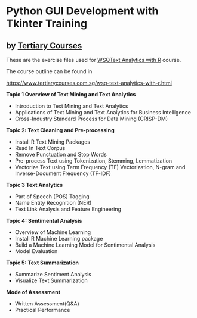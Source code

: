 # Python GUI Development with Tkinter Training
## by [Tertiary  Courses](https://www.tertiarycourses.com.sg/)

These are the exercise files used for [WSQText Analytics with R](https://www.tertiarycourses.com.sg/wsq-text-analytics-with-r.html) course. 

The course outline can be found in 

https://www.tertiarycourses.com.sg/wsq-text-analytics-with-r.html

<p><strong>Topic 1 Overview of Text Mining and Text Analytics</strong></p>
<ul>
<li>Introduction to Text Mining and Text Analytics</li>
<li>Applications of&nbsp;Text Mining and Text Analytics for Business Intelligence</li>
<li>Cross-Industry Standard Process for Data Mining (CRISP-DM)</li>
</ul>
<p><strong>Topic 2: Text Cleaning and Pre-processing</strong></p>
<ul>
<li>Install R Text Mining Packages</li>
<li>Read In Text Corpus</li>
<li>Remove Punctuation and Stop Words</li>
<li>Pre-process Text using Tokenization, Stemming, Lemmatization</li>
<li>Vectorize Text using Term Frequency (TF) Vectorization, N-gram and Inverse-Document Frequency (TF-IDF)</li>
</ul>
<p><strong>Topic 3 Text Analytics</strong></p>
<ul>
<li>Part of Speech (POS) Tagging</li>
<li>Name Entity Recognition (NER)</li>
<li>Text Link Analysis and Feature Engineering</li>
</ul>
<p><strong>Topic 4: Sentimental Analysis</strong></p>
<ul>
<li>Overview of Machine Learning</li>
<li>Install R Machine Learning package</li>
<li>Build a Machine Learning Model for Sentimental Analysis</li>
<li>Model Evaluation</li>
</ul>
<p><strong>Topic 5: Text Summarization </strong></p>
<ul>
<li>Summarize Sentiment Analysis</li>
<li>Visualize Text Summarization</li>
</ul>
<p><strong>Mode of Assessment</strong></p>
<ul>
<li>Written Assessment(Q&amp;A)</li>
<li>Practical Performance</li>
</ul>


